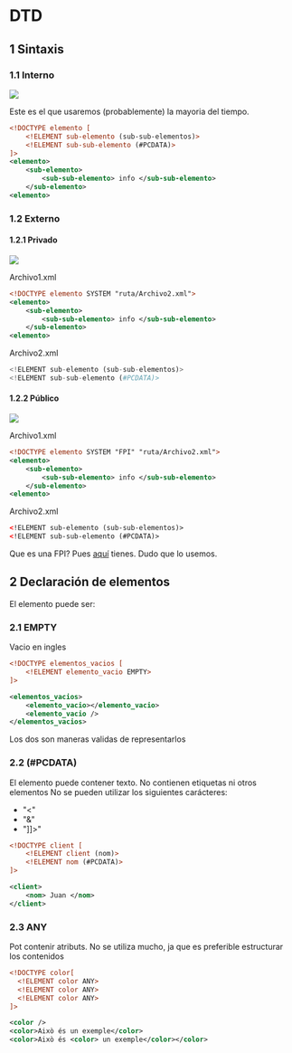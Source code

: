 # DTD
## 1 Sintaxis
### 1.1 Interno
![](https://i.imgur.com/t0u5Ibt.png)

Este es el que usaremos (probablemente) la mayoria del tiempo.
```xml
<!DOCTYPE elemento [
	<!ELEMENT sub-elemento (sub-sub-elementos)>
	<!ELEMENT sub-sub-elemento (#PCDATA)>
]>
<elemento>
	<sub-elemento>
		<sub-sub-elemento> info </sub-sub-elemento>
	</sub-elemento>
<elemento>
```
### 1.2 Externo
#### 1.2.1 Privado
![](https://i.imgur.com/o5vRIxF.png)

Archivo1.xml
```xml
<!DOCTYPE elemento SYSTEM "ruta/Archivo2.xml">
<elemento>
	<sub-elemento>
		<sub-sub-elemento> info </sub-sub-elemento>
	</sub-elemento>
<elemento>
```
Archivo2.xml
```py
<!ELEMENT sub-elemento (sub-sub-elementos)>
<!ELEMENT sub-sub-elemento (#PCDATA)>
```
#### 1.2.2 Público
![](https://i.imgur.com/UGFCSYO.png)

Archivo1.xml
```xml
<!DOCTYPE elemento SYSTEM "FPI" "ruta/Archivo2.xml">
<elemento>
	<sub-elemento>
		<sub-sub-elemento> info </sub-sub-elemento>
	</sub-elemento>
<elemento>
```
Archivo2.xml
```xml
<!ELEMENT sub-elemento (sub-sub-elementos)>
<!ELEMENT sub-sub-elemento (#PCDATA)>
```

Que es una FPI? Pues [aquí](https://es.wikipedia.org/wiki/Formal_Public_Identifier) tienes.
Dudo que lo usemos.

## 2 Declaración de elementos
El elemento puede ser:
### 2.1 EMPTY
Vacio en ingles
```xml
<!DOCTYPE elementos_vacios [
	<!ELEMENT elemento_vacio EMPTY>
]>

<elementos_vacios>
	<elemento_vacio></elemento_vacio>
	<elemento_vacio />
</elementos_vacios>
```
Los dos son maneras validas de representarlos
### 2.2 (#PCDATA)
El elemento puede contener texto.
No contienen etiquetas ni otros elementos
No se pueden utilizar los siguientes carácteres:
- "<"
- "&"
- "]]>"

```xml
<!DOCTYPE client [
	<!ELEMENT client (nom)>
	<!ELEMENT nom (#PCDATA)>
]>

<client>
	<nom> Juan </nom>
</client>
```
### 2.3 ANY 
Pot contenir atributs.
No se utiliza mucho, ja que es preferible estructurar los contenidos
```xml
<!DOCTYPE color[
  <!ELEMENT color ANY>
  <!ELEMENT color ANY>
  <!ELEMENT color ANY>
]>

<color />
<color>Això és un exemple</color>
<color>Això és <color> un exemple</color></color>
```